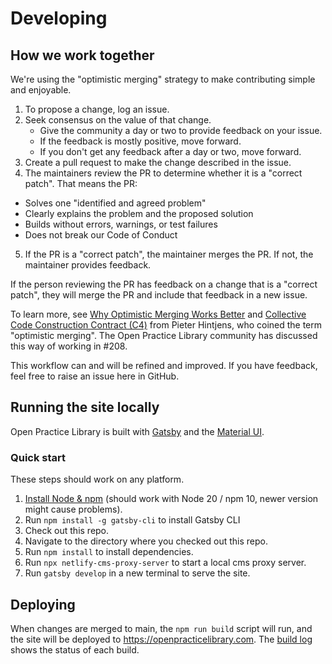 # Developing

## How we work together

We're using the "optimistic merging" strategy to make contributing simple and enjoyable.

1. To propose a change, log an issue.
2. Seek consensus on the value of that change.
   - Give the community a day or two to provide feedback on your issue.
   - If the feedback is mostly positive, move forward.
   - If you don't get any feedback after a day or two, move forward.
3. Create a pull request to make the change described in the issue.
4. The maintainers review the PR to determine whether it is a "correct patch". That means the PR:
  - Solves one "identified and agreed problem"
  - Clearly explains the problem and the proposed solution
  - Builds without errors, warnings, or test failures
  - Does not break our Code of Conduct  
5. If the PR is a "correct patch", the maintainer merges the PR. If not, the maintainer provides feedback.

If the person reviewing the PR has feedback on a change that is a "correct patch", they will merge the PR and include that feedback in a new issue.

To learn more, see [Why Optimistic Merging Works Better](http://hintjens.com/blog:106) and [Collective Code Construction Contract (C4)](https://rfc.zeromq.org/spec:42/C4/) from Pieter Hintjens, who coined the term "optimistic merging". The Open Practice Library community has discussed this way of working in #208.

This workflow can and will be refined and improved. If you have feedback, feel free to raise an issue here in GitHub.

## Running the site locally
Open Practice Library is built with [Gatsby](https://gatsbyjs.org/) and the [Material UI](https://material-ui.com/).

### Quick start
These steps should work on any platform.

1. [Install Node & npm](https://nodejs.org/en/download/) (should work with Node 20 / npm 10, newer version might cause problems).
2. Run `npm install -g gatsby-cli` to install Gatsby CLI
3. Check out this repo.
4. Navigate to the directory where you checked out this repo.
5. Run `npm install` to install dependencies.
6. Run `npx netlify-cms-proxy-server` to start a local cms proxy server.
7. Run `gatsby develop` in a new terminal to serve the site.

## Deploying

When changes are merged to main, the `npm run build` script will run, and the site will be deployed to https://openpracticelibrary.com. The [build log](https://app.netlify.com/sites/openpracticelibrary/deploys?filter=main) shows the status of each build.

